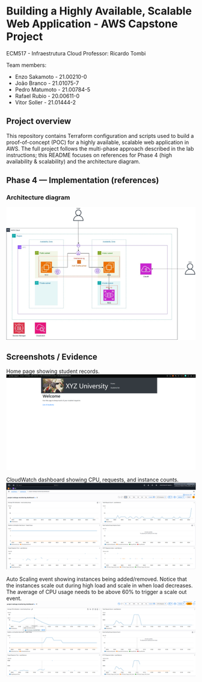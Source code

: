 # Building a Highly Available, Scalable Web Application - AWS Capstone Project

ECM517 - Infraestrutura Cloud
Professor: Ricardo Tombi

Team members:

- Enzo Sakamoto - 21.00210-0
- João Branco - 21.01075-7
- Pedro Matumoto - 21.00784-5
- Rafael Rubio - 20.00611-0
- Vitor Soller - 21.01444-2

## Project overview

This repository contains Terraform configuration and scripts used to build a proof-of-concept (POC) for a highly available, scalable web application in AWS. The full project follows the multi-phase approach described in the lab instructions; this README focuses on references for Phase 4 (high availability & scalability) and the architecture diagram.

## Phase 4 — Implementation (references)

### Architecture diagram

![Project Architecture](images/projeto-tombi.jpg)

## Screenshots / Evidence

Home page showing student records.
![Application Home Page](images/screenshot-app-home.png)

CloudWatch dashboard showing CPU, requests, and instance counts.
![CloudWatch Dashboard](images/screenshot-cloudwatch-dashboard.png)

Auto Scaling event showing instances being added/removed. Notice that the instances scale out during high load and scale in when load decreases. The average of CPU usage needs to be above 60% to trigger a scale out event.
![Auto Scaling Event](images/screenshot-scaling-event.png)
